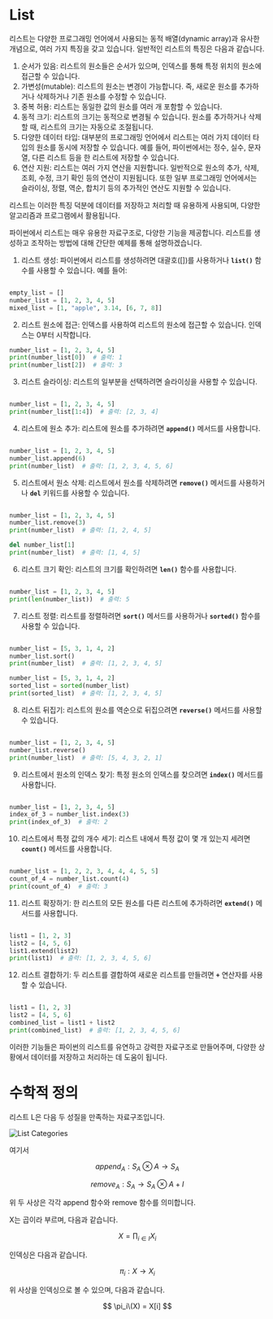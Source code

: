 <h1>List</h1>

리스트는 다양한 프로그래밍 언어에서 사용되는 동적 배열(dynamic array)과 유사한 개념으로, 여러 가지 특징을 갖고 있습니다. 일반적인 리스트의 특징은 다음과 같습니다.

1. 순서가 있음: 리스트의 원소들은 순서가 있으며, 인덱스를 통해 특정 위치의 원소에 접근할 수 있습니다.
2. 가변성(mutable): 리스트의 원소는 변경이 가능합니다. 즉, 새로운 원소를 추가하거나 삭제하거나 기존 원소를 수정할 수 있습니다.
3. 중복 허용: 리스트는 동일한 값의 원소를 여러 개 포함할 수 있습니다.
4. 동적 크기: 리스트의 크기는 동적으로 변경될 수 있습니다. 원소를 추가하거나 삭제할 때, 리스트의 크기는 자동으로 조절됩니다.
5. 다양한 데이터 타입: 대부분의 프로그래밍 언어에서 리스트는 여러 가지 데이터 타입의 원소를 동시에 저장할 수 있습니다. 예를 들어, 파이썬에서는 정수, 실수, 문자열, 다른 리스트 등을 한 리스트에 저장할 수 있습니다.
6. 연산 지원: 리스트는 여러 가지 연산을 지원합니다. 일반적으로 원소의 추가, 삭제, 조회, 수정, 크기 확인 등의 연산이 지원됩니다. 또한 일부 프로그래밍 언어에서는 슬라이싱, 정렬, 역순, 합치기 등의 추가적인 연산도 지원할 수 있습니다.

리스트는 이러한 특징 덕분에 데이터를 저장하고 처리할 때 유용하게 사용되며, 다양한 알고리즘과 프로그램에서 활용됩니다.

파이썬에서 리스트는 매우 유용한 자료구조로, 다양한 기능을 제공합니다. 리스트를 생성하고 조작하는 방법에 대해 간단한 예제를 통해 설명하겠습니다.

1. 리스트 생성:
파이썬에서 리스트를 생성하려면 대괄호([])를 사용하거나 **`list()`** 함수를 사용할 수 있습니다. 예를 들어:

```python

empty_list = []
number_list = [1, 2, 3, 4, 5]
mixed_list = [1, "apple", 3.14, [6, 7, 8]]

```

2. 리스트 원소에 접근:
인덱스를 사용하여 리스트의 원소에 접근할 수 있습니다. 인덱스는 0부터 시작합니다.

```python
number_list = [1, 2, 3, 4, 5]
print(number_list[0])  # 출력: 1
print(number_list[2])  # 출력: 3

```

3. 리스트 슬라이싱:
리스트의 일부분을 선택하려면 슬라이싱을 사용할 수 있습니다.

```python

number_list = [1, 2, 3, 4, 5]
print(number_list[1:4])  # 출력: [2, 3, 4]

```

4. 리스트에 원소 추가:
리스트에 원소를 추가하려면 **`append()`** 메서드를 사용합니다.

```python

number_list = [1, 2, 3, 4, 5]
number_list.append(6)
print(number_list)  # 출력: [1, 2, 3, 4, 5, 6]

```

5. 리스트에서 원소 삭제:
리스트에서 원소를 삭제하려면 **`remove()`** 메서드를 사용하거나 **`del`** 키워드를 사용할 수 있습니다.

```python

number_list = [1, 2, 3, 4, 5]
number_list.remove(3)
print(number_list)  # 출력: [1, 2, 4, 5]

del number_list[1]
print(number_list)  # 출력: [1, 4, 5]

```

6. 리스트 크기 확인:
리스트의 크기를 확인하려면 **`len()`** 함수를 사용합니다.

```python

number_list = [1, 2, 3, 4, 5]
print(len(number_list))  # 출력: 5

```

7. 리스트 정렬:
리스트를 정렬하려면 **`sort()`** 메서드를 사용하거나 **`sorted()`** 함수를 사용할 수 있습니다.

```python

number_list = [5, 3, 1, 4, 2]
number_list.sort()
print(number_list)  # 출력: [1, 2, 3, 4, 5]

number_list = [5, 3, 1, 4, 2]
sorted_list = sorted(number_list)
print(sorted_list)  # 출력: [1, 2, 3, 4, 5]

```

8. 리스트 뒤집기:
리스트의 원소를 역순으로 뒤집으려면 **`reverse()`** 메서드를 사용할 수 있습니다.

```python

number_list = [1, 2, 3, 4, 5]
number_list.reverse()
print(number_list)  # 출력: [5, 4, 3, 2, 1]

```

9. 리스트에서 원소의 인덱스 찾기:
특정 원소의 인덱스를 찾으려면 **`index()`** 메서드를 사용합니다.

```python

number_list = [1, 2, 3, 4, 5]
index_of_3 = number_list.index(3)
print(index_of_3)  # 출력: 2

```

10. 리스트에서 특정 값의 개수 세기:
리스트 내에서 특정 값이 몇 개 있는지 세려면 **`count()`** 메서드를 사용합니다.

```python

number_list = [1, 2, 2, 3, 4, 4, 4, 5, 5]
count_of_4 = number_list.count(4)
print(count_of_4)  # 출력: 3

```

11. 리스트 확장하기:
한 리스트의 모든 원소를 다른 리스트에 추가하려면 **`extend()`** 메서드를 사용합니다.

```python

list1 = [1, 2, 3]
list2 = [4, 5, 6]
list1.extend(list2)
print(list1)  # 출력: [1, 2, 3, 4, 5, 6]

```

12. 리스트 결합하기:
두 리스트를 결합하여 새로운 리스트를 만들려면 **`+`** 연산자를 사용할 수 있습니다.

```python

list1 = [1, 2, 3]
list2 = [4, 5, 6]
combined_list = list1 + list2
print(combined_list)  # 출력: [1, 2, 3, 4, 5, 6]

```

이러한 기능들은 파이썬의 리스트를 유연하고 강력한 자료구조로 만들어주며, 다양한 상황에서 데이터를 저장하고 처리하는 데 도움이 됩니다.

<h1>수학적 정의</h1>
리스트 L은 다음 두 성질을 만족하는 자료구조입니다.


![List Categories](https://user-images.githubusercontent.com/81010325/230601123-8e964d32-c486-48a0-96ff-9fe35d166835.JPG)


여기서


$$
append_A:S_A\otimes A\rightarrow S_A
$$

$$
remove_A:S_A→S_A⊗A+I
$$

위 두 사상은 각각 append 함수와 remove 함수를 의미합니다.

X는 곱이라 부르며, 다음과 같습니다.

$$
X = ∏_{i∈I}X_i
$$

인덱싱은 다음과 같습니다.

$$
\pi _i:X \rightarrow X_i
$$

위 사상을 인덱싱으로 볼 수 있으며, 다음과 같습니다.

$$
\pi_i\(X) = X[i]
$$
